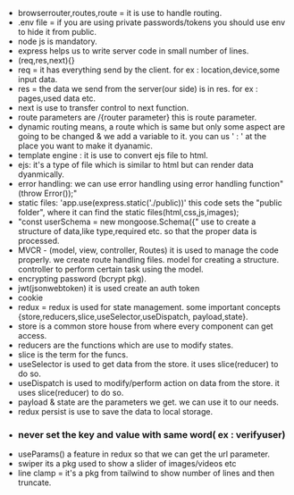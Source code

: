 - browserrouter,routes,route = it is use to handle routing.
- .env file = if you are using private passwords/tokens you should use env to hide it from public.
- node js is mandatory.
- express helps us to write server code in small number of lines.
- (req,res,next){}
- req = it has everything send by the client. for ex : location,device,some input data.
- res = the data we send from the server(our side) is in res. for ex : pages,used data etc.
- next is use to transfer control to next function.
- route parameters are /{router parameter} this is route parameter.
- dynamic routing means, a route which is same but only some aspect are going to be changed & we add a variable to it. you can us ' : ' at the place you want to make it dyanamic.
- template engine : it is use to convert ejs file to html.
- ejs: it's  a type of file which is similar to html but can render data dyanmically.
- error handling: we can use error handling using error handling function" (throw Error());"
- static files: 'app.use(express.static('./public))' this code sets the "public folder", where it can find the static files(html,css,js,images);
- "const userSchema = new mongoose.Schema({" use to create a structure of data,like type,required etc. so that the proper data is processed. 
- MVCR - (model, view, controller, Routes) it is used to manage the code properly.
 we create route handling files. model for creating a structure. controller to perform certain task using the model. 
 - encrypting password (bcrypt pkg).
 - jwt(jsonwebtoken) it is used create an auth token
 - cookie
 - redux = redux is used for state management. some important concepts {store,reducers,slice,useSelector,useDispatch, payload,state}.
 - store is a common store house from where every component can get access.
 - reducers are the functions which are use to modify states.
 - slice is the term for the funcs.
 - useSelector is used to get data from the store. it uses slice(reducer) to do so.
 - useDispatch is used to modify/perform action on data from the store. it uses slice(reducer) to do so.
 - payload & state are the parameters we get. we can use it to our needs.
 - redux persist is use to save the data to local storage.
 - ### never set the key and value with same word( ex : verifyuser)
 - useParams() a feature in redux so that we can get the url parameter.
 - swiper its a pkg used to show a slider of images/videos etc
 - line clamp = it's a pkg from tailwind to show number of lines and then truncate.